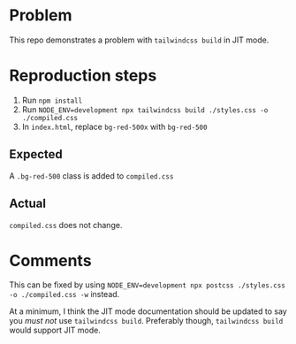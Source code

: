 # Problem

This repo demonstrates a problem with `tailwindcss build` in JIT mode.

# Reproduction steps

1. Run `npm install`
2. Run `NODE_ENV=development npx tailwindcss build ./styles.css -o ./compiled.css`
3. In `index.html`, replace `bg-red-500x` with `bg-red-500`

## Expected

A `.bg-red-500` class is added to `compiled.css`

## Actual

`compiled.css` does not change.

# Comments

This can be fixed by using `NODE_ENV=development npx postcss ./styles.css -o ./compiled.css -w` instead.

At a minimum, I think the JIT mode documentation should be updated to say you
*must not* use `tailwindcss build`. Preferably though, `tailwindcss build`
would support JIT mode.
